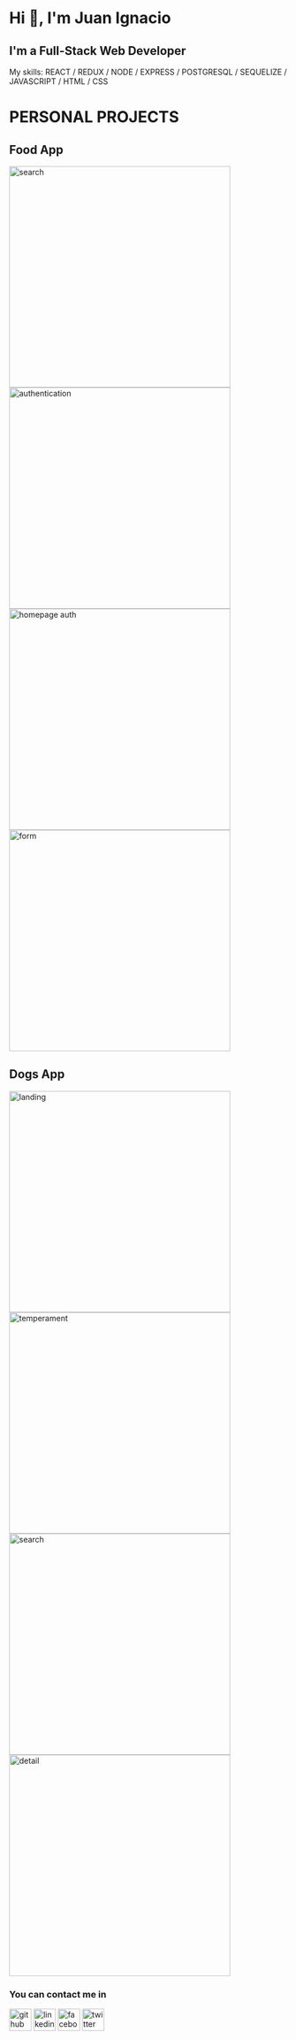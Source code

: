 
<h1> Hi 👋, I'm Juan Ignacio </h1>
<h2> I'm a Full-Stack Web Developer </h2>

My skills: REACT / REDUX / NODE / EXPRESS / POSTGRESQL / SEQUELIZE / JAVASCRIPT / HTML / CSS





<h1> PERSONAL PROJECTS </h1>
<h2> Food App </h2>


[<img src='https://i.ibb.co/m9Z2KxV/Authentication.png' alt='search' width='400' height='400'>](https://i.ibb.co/m9Z2KxV/Authentication.png)
[<img src='https://scontent.faep8-2.fna.fbcdn.net/v/t39.30808-6/275114464_2533189186815194_6664639310635325439_n.jpg?_nc_cat=109&ccb=1-5&_nc_sid=730e14&_nc_eui2=AeEZoOaCmh_8ZY_l_oBfusi1t78nnd3t10q3vyed3e3XShJ2iPEleQT7A00i9WemwWHiv8dkCH_vJV0dIP9yDVaQ&_nc_ohc=yHSItf3zeXIAX83gGZy&_nc_ht=scontent.faep8-2.fna&oh=00_AT9T7yBRmIefJn54H2oquVzf3ywpPDwQBqxTjq1aMfhxiA&oe=622D588B' alt='authentication' width='400' height='400'>](https://scontent.faep8-2.fna.fbcdn.net/v/t39.30808-6/275114464_2533189186815194_6664639310635325439_n.jpg?_nc_cat=109&ccb=1-5&_nc_sid=730e14&_nc_eui2=AeEZoOaCmh_8ZY_l_oBfusi1t78nnd3t10q3vyed3e3XShJ2iPEleQT7A00i9WemwWHiv8dkCH_vJV0dIP9yDVaQ&_nc_ohc=yHSItf3zeXIAX83gGZy&_nc_ht=scontent.faep8-2.fna&oh=00_AT9T7yBRmIefJn54H2oquVzf3ywpPDwQBqxTjq1aMfhxiA&oe=622D588B)
[<img src='https://i.ibb.co/19C7JnL/Login-succesful.png' alt='homepage auth' width='400' height='400'>](https://i.ibb.co/19C7JnL/Login-succesful.png)
[<img src='https://i.ibb.co/hmM2ZCN/Form.png' alt='form' width='400' height='400'>](https://i.ibb.co/hmM2ZCN/Form.png)


<h2> Dogs App </h2>


[<img src='https://scontent.faep8-1.fna.fbcdn.net/v/t39.30808-6/274718970_2533186430148803_8105954142609535463_n.jpg?_nc_cat=110&ccb=1-5&_nc_sid=730e14&_nc_eui2=AeHFxbhIn1o9vZwHOxtorrYQ7TtT1YTiKz7tO1PVhOIrPubHCYGSp0GXdKXfhC4YmqNbTESVGXBiuqdj0GdPxIpw&_nc_ohc=tZMpHDpZyygAX8ps4Sc&_nc_ht=scontent.faep8-1.fna&oh=00_AT_-5FGIzxxhf63alBt4znuu8jvNvqoFQ9WsuUQ9mqy0vA&oe=622E42AA' alt='landing' width='400' height='400'>](https://scontent.faep8-1.fna.fbcdn.net/v/t39.30808-6/274718970_2533186430148803_8105954142609535463_n.jpg?_nc_cat=110&ccb=1-5&_nc_sid=730e14&_nc_eui2=AeHFxbhIn1o9vZwHOxtorrYQ7TtT1YTiKz7tO1PVhOIrPubHCYGSp0GXdKXfhC4YmqNbTESVGXBiuqdj0GdPxIpw&_nc_ohc=tZMpHDpZyygAX8ps4Sc&_nc_ht=scontent.faep8-1.fna&oh=00_AT_-5FGIzxxhf63alBt4znuu8jvNvqoFQ9WsuUQ9mqy0vA&oe=622E42AA) 
[<img src='https://scontent.faep8-1.fna.fbcdn.net/v/t39.30808-6/275558279_2533186613482118_9206651549184818029_n.jpg?_nc_cat=103&ccb=1-5&_nc_sid=730e14&_nc_eui2=AeGIiKEtrMbeeL1PnComAc7ZNIXsojdh6hs0heyiN2HqG1XD_dtxnMNhra2bFGewe5Lt5z0L5XzGcY8iK_Na1-WW&_nc_ohc=Z899nipuAcMAX_LaXjN&_nc_ht=scontent.faep8-1.fna&oh=00_AT8B5xb0NgJjK4roamSy7TPywavinv9kg5e-rdoWcqJjXA&oe=622E8B09' alt='temperament' width='400' height='400'>](https://scontent.faep8-1.fna.fbcdn.net/v/t39.30808-6/275558279_2533186613482118_9206651549184818029_n.jpg?_nc_cat=103&ccb=1-5&_nc_sid=730e14&_nc_eui2=AeGIiKEtrMbeeL1PnComAc7ZNIXsojdh6hs0heyiN2HqG1XD_dtxnMNhra2bFGewe5Lt5z0L5XzGcY8iK_Na1-WW&_nc_ohc=Z899nipuAcMAX_LaXjN&_nc_ht=scontent.faep8-1.fna&oh=00_AT8B5xb0NgJjK4roamSy7TPywavinv9kg5e-rdoWcqJjXA&oe=622E8B09)
[<img src='https://scontent.faep8-1.fna.fbcdn.net/v/t39.30808-6/274600041_2533186440148802_6278684794636685174_n.jpg?_nc_cat=105&ccb=1-5&_nc_sid=730e14&_nc_eui2=AeGmGrwWguyyWolW6XgiUEYcrt-j2stwyL6u36Pay3DIvkIOjT3QLu2_aLwLCtnnRhIUPeQpZnQSLUinB59i9AJb&_nc_ohc=Ih9ldg5YlrUAX-yGN2a&_nc_ht=scontent.faep8-1.fna&oh=00_AT8QDxTrAPPm_n1BtM8u8962hFPOWTQqduTYGlbHql7OBg&oe=622E6ED4' alt='search' width='400' height='400'>](https://scontent.faep8-1.fna.fbcdn.net/v/t39.30808-6/274600041_2533186440148802_6278684794636685174_n.jpg?_nc_cat=105&ccb=1-5&_nc_sid=730e14&_nc_eui2=AeGmGrwWguyyWolW6XgiUEYcrt-j2stwyL6u36Pay3DIvkIOjT3QLu2_aLwLCtnnRhIUPeQpZnQSLUinB59i9AJb&_nc_ohc=Ih9ldg5YlrUAX-yGN2a&_nc_ht=scontent.faep8-1.fna&oh=00_AT8QDxTrAPPm_n1BtM8u8962hFPOWTQqduTYGlbHql7OBg&oe=622E6ED4)
[<img src='https://scontent.faep8-1.fna.fbcdn.net/v/t39.30808-6/275308578_2533186386815474_7148260403592388570_n.jpg?_nc_cat=111&ccb=1-5&_nc_sid=730e14&_nc_eui2=AeEQGms0FJp6XwFY_UqS87hrEWICO9CD0SARYgI70IPRIIXp676fUD2pMj-z3wDG-mnF5FEg92m1zh8TDUrvB0_G&_nc_ohc=cq7apAiesucAX9bNqni&_nc_ht=scontent.faep8-1.fna&oh=00_AT-Z09yc5GHthYAdgIwtSQJibemx_HXT992D0hUjEkqx1A&oe=622E9256' alt='detail' width='400' height='400'>](https://scontent.faep8-1.fna.fbcdn.net/v/t39.30808-6/275308578_2533186386815474_7148260403592388570_n.jpg?_nc_cat=111&ccb=1-5&_nc_sid=730e14&_nc_eui2=AeEQGms0FJp6XwFY_UqS87hrEWICO9CD0SARYgI70IPRIIXp676fUD2pMj-z3wDG-mnF5FEg92m1zh8TDUrvB0_G&_nc_ohc=cq7apAiesucAX9bNqni&_nc_ht=scontent.faep8-1.fna&oh=00_AT-Z09yc5GHthYAdgIwtSQJibemx_HXT992D0hUjEkqx1A&oe=622E9256)

<h3> You can contact me in</h3>

[<img src='https://cdn.jsdelivr.net/npm/simple-icons@3.0.1/icons/github.svg' alt='github' height='40'>](https://github.com/JIB2017)  [<img src='https://cdn.jsdelivr.net/npm/simple-icons@3.0.1/icons/linkedin.svg' alt='linkedin' height='40'>](https://www.linkedin.com/in/juan-ignacio-blacutt-full-stack-developer//)  [<img src='https://cdn.jsdelivr.net/npm/simple-icons@3.0.1/icons/facebook.svg' alt='facebook' height='40'>](https://www.facebook.com/juanignacio.blacutt)  [<img src='https://cdn.jsdelivr.net/npm/simple-icons@3.0.1/icons/twitter.svg' alt='twitter' height='40'>](https://twitter.com/JuanBlacutt2)  
